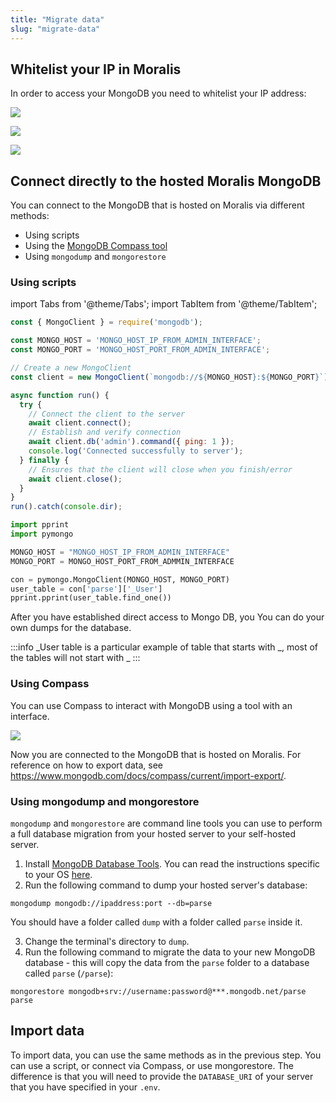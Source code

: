 ```yaml
---
title: "Migrate data"
slug: "migrate-data"
---
```

## Whitelist your IP in Moralis

In order to access your MongoDB you need to whitelist your IP address:

![](/img/content/fa2ab6d-Screenshot_2022-09-08_at_02.10.29.png)

![](/img/content/57d2813-Screenshot_2022-09-08_at_02.11.02.png)

![](/img/content/ac432f3-Screenshot_2022-09-08_at_02.11.38.png)

## Connect directly to the hosted Moralis MongoDB

You can connect to the MongoDB that is hosted on Moralis via different methods:

- Using scripts
- Using the [MongoDB Compass tool](https://www.mongodb.com/products/compass)
- Using `mongodump` and `mongorestore` 

### Using scripts

import Tabs from '@theme/Tabs';
import TabItem from '@theme/TabItem';

<Tabs>
  <TabItem value="nodejs" label="NodeJs" default>

```javascript NodeJs
const { MongoClient } = require('mongodb');

const MONGO_HOST = 'MONGO_HOST_IP_FROM_ADMIN_INTERFACE';  
const MONGO_PORT = 'MONGO_HOST_PORT_FROM_ADMIN_INTERFACE';

// Create a new MongoClient  
const client = new MongoClient(`mongodb://${MONGO_HOST}:${MONGO_PORT}`);

async function run() {  
  try {  
    // Connect the client to the server  
    await client.connect();  
    // Establish and verify connection  
    await client.db('admin').command({ ping: 1 });  
    console.log('Connected successfully to server');  
  } finally {  
    // Ensures that the client will close when you finish/error  
    await client.close();  
  }  
}  
run().catch(console.dir);
```

  </TabItem>
  <TabItem value="python" label="Python">

```python Python
import pprint  
import pymongo

MONGO_HOST = "MONGO_HOST_IP_FROM_ADMIN_INTERFACE"  
MONGO_PORT = MONGO_HOST_PORT_FROM_ADMMIN_INTERFACE

con = pymongo.MongoClient(MONGO_HOST, MONGO_PORT)  
user_table = con['parse']['_User']  
pprint.pprint(user_table.find_one())
```

  </TabItem>
</Tabs>

After you have established direct access to Mongo DB, you You can do your own dumps for the database.

:::info
\_User table is a particular example of table that starts with \_, most of the tables will not start with \_
:::

### Using Compass

You can use Compass to interact with MongoDB using a tool with an interface.

![](/img/content/feedff2-Screenshot_2022-09-08_at_02.17.00.png)

Now you are connected to the MongoDB that is hosted on Moralis. For reference on how to export data, see <https://www.mongodb.com/docs/compass/current/import-export/>.

### Using mongodump and mongorestore

`mongodump` and `mongorestore` are command line tools you can use to perform a full database migration from your hosted server to your self-hosted server.

1. Install [MongoDB Database Tools](https://www.mongodb.com/try/download/database-tools). You can read the instructions specific to your OS [here](https://www.mongodb.com/docs/database-tools/installation/installation/).
2. Run the following command to dump your hosted server's database:

```shell
mongodump mongodb://ipaddress:port --db=parse
```

You should have a folder called `dump` with a folder called `parse` inside it.

3. Change the terminal's directory to `dump`.
4. Run the following command to migrate the data to your new MongoDB database - this will copy the data from the `parse` folder to a database called `parse` (`/parse`):

```shell
mongorestore mongodb+srv://username:password@***.mongodb.net/parse parse
```

## Import data

To import data, you can use the same methods as in the previous step. You can use a script, or connect via Compass, or use mongorestore. The difference is that you will need to provide the `DATABASE_URI` of your server that you have specified in your `.env`.